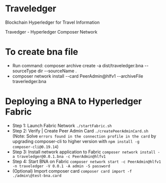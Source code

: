 # Traveledger

Blockchain Hyperledger for Travel Information

Travedger - Hyperledger Composer Network

# To create bna file
- Run command: composer archive create -a dist/traveledger.bna --sourceType dir --sourceName .
- composer network install --card PeerAdmin@hlfv1 --archiveFile traverledger.bna

# Deploying a BNA to Hyperledger Fabric
- Step 1: Launch Fabric Network
`./startFabric.sh`
- Step 2: Verify | Create Peer Admin Card
`./createPeerAdminCard.sh`
(Note: Solve `errors found in the connection profile in the card` by upgrading composer-cli to higher version with `npm install -g composer-cli@0.19.14`)
- Step 3: Install network application to Fabric
`composer network install -a traveledger@0.0.1.bna -c PeerAdmin@hlfv1`
- Step 4: Start BNA on Fabric
`composer network start -c PeerAdmin@hlfv1 -n traveledger -V 0.0.1 -A admin -S password`
- (Optional) Import composer card
`composer card import -f ./admin\@test-bna.card`
